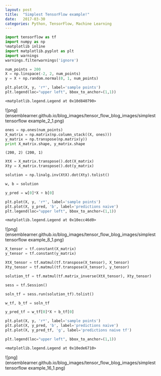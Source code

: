 ```yaml
---
layout: post
title:  "Simplest TensorFlow example!"
date:   2017-03-30
categories: Python, TensorFlow, Machine Learning
---
```


```python
import tensorflow as tf
import numpy as np
%matplotlib inline
import matplotlib.pyplot as plt
import warnings
warnings.filterwarnings('ignore')
```


```python
num_points = 200
X = np.linspace(-2, 2, num_points)
y = X + np.random.normal(0, 1, num_points)
```


```python
plt.plot(X, y, 'r*', label='sample points')
plt.legend(loc="upper left", bbox_to_anchor=(1,1))
```




    <matplotlib.legend.Legend at 0x10d840790>




![png](ensemblearner.github.io/blog_images/tensor_flow_blog_images/simplest tensorflow example_2_1.png)



```python
ones = np.ones(num_points)
X_matrix = np.matrix(np.column_stack((X, ones)))
y_matrix = np.transpose(np.matrix(y))
print X_matrix.shape, y_matrix.shape
```

    (200, 2) (200, 1)



```python
XtX = X_matrix.transpose().dot(X_matrix)
Xty = X_matrix.transpose().dot(y_matrix)
```


```python
solution = np.linalg.inv(XtX).dot(Xty).tolist()
```


```python
w, b = solution
```


```python
y_pred = w[0]*X + b[0]

```


```python
plt.plot(X, y, 'r*', label='sample points')
plt.plot(X, y_pred, 'b', label='predictions naive')
plt.legend(loc="upper left", bbox_to_anchor=(1,1))
```




    <matplotlib.legend.Legend at 0x10ecc46d0>




![png](ensemblearner.github.io/blog_images/tensor_flow_blog_images/simplest tensorflow example_8_1.png)



```python
X_tensor = tf.constant(X_matrix)
y_tensor = tf.constant(y_matrix)
```


```python
XtX_tensor = tf.matmul(tf.transpose(X_tensor), X_tensor)
Xty_tensor = tf.matmul(tf.transpose(X_tensor), y_tensor)

```


```python
solution_tf = tf.matmul(tf.matrix_inverse(XtX_tensor), Xty_tensor)
```


```python
sess = tf.Session()
```


```python
soln_tf = sess.run(solution_tf).tolist()
```


```python
w_tf, b_tf = soln_tf
```


```python
y_pred_tf = w_tf[0]*X + b_tf[0]
```


```python
plt.plot(X, y, 'r*', label='sample points')
plt.plot(X, y_pred, 'b', label='predictions naive')
plt.plot(X, y_pred_tf, 'g', label='predictions naive tf')

plt.legend(loc="upper left", bbox_to_anchor=(1,1))
```




    <matplotlib.legend.Legend at 0x10ede6710>




![png](ensemblearner.github.io/blog_images/tensor_flow_blog_images/simplest tensorflow example_16_1.png)



```python

```
